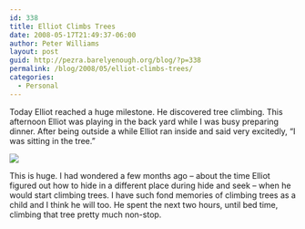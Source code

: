 ```yaml
---
id: 338
title: Elliot Climbs Trees
date: 2008-05-17T21:49:37-06:00
author: Peter Williams
layout: post
guid: http://pezra.barelyenough.org/blog/?p=338
permalink: /blog/2008/05/elliot-climbs-trees/
categories:
  - Personal
---
```

Today Elliot reached a huge milestone. He discovered tree climbing. This afternoon Elliot was playing in the back yard while I was busy preparing dinner. After being outside a while Elliot ran inside and said very excitedly, &#8220;I was sitting in the tree.&#8221;

![](http://pezra.barelyenough.org/blog/wp-content/uploads/2008/05/e-in-tree1.jpg) 

This is huge. I had wondered a few months ago &#8211; about the time Elliot figured out how to hide in a different place during hide and seek &#8211; when he would start climbing trees. I have such fond memories of climbing trees as a child and I think he will too. He spent the next two hours, until bed time, climbing that tree pretty much non-stop.
